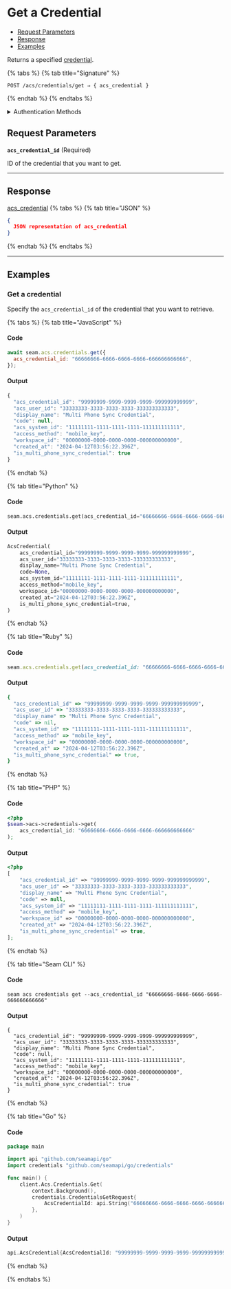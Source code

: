 # Get a Credential

- [Request Parameters](./#request-parameters)
- [Response](./#response)
- [Examples](./#examples)

Returns a specified [credential](../../../capability-guides/access-systems/managing-credentials.md).

{% tabs %}
{% tab title="Signature" %}
```
POST /acs/credentials/get ⇒ { acs_credential }
```
{% endtab %}
{% endtabs %}

<details>

<summary>Authentication Methods</summary>

- API key
- Personal access token
  <br>Must also include the `seam-workspace` header in the request.

To learn more, see [Authentication](https://docs.seam.co/latest/api/authentication).
</details>

## Request Parameters

**`acs_credential_id`**  (Required)

ID of the credential that you want to get.

---


## Response

[acs\_credential](./)
{% tabs %}
{% tab title="JSON" %}
```json
{
  JSON representation of acs_credential
}
```
{% endtab %}
{% endtabs %}

---

## Examples

### Get a credential

Specify the `acs_credential_id` of the credential that you want to retrieve.

{% tabs %}
{% tab title="JavaScript" %}
#### Code

```javascript
await seam.acs.credentials.get({
  acs_credential_id: "66666666-6666-6666-6666-666666666666",
});
```

#### Output

```javascript
{
  "acs_credential_id": "99999999-9999-9999-9999-999999999999",
  "acs_user_id": "33333333-3333-3333-3333-333333333333",
  "display_name": "Multi Phone Sync Credential",
  "code": null,
  "acs_system_id": "11111111-1111-1111-1111-111111111111",
  "access_method": "mobile_key",
  "workspace_id": "00000000-0000-0000-0000-000000000000",
  "created_at": "2024-04-12T03:56:22.396Z",
  "is_multi_phone_sync_credential": true
}
```
{% endtab %}

{% tab title="Python" %}
#### Code

```python
seam.acs.credentials.get(acs_credential_id="66666666-6666-6666-6666-666666666666")
```

#### Output

```python
AcsCredential(
    acs_credential_id="99999999-9999-9999-9999-999999999999",
    acs_user_id="33333333-3333-3333-3333-333333333333",
    display_name="Multi Phone Sync Credential",
    code=None,
    acs_system_id="11111111-1111-1111-1111-111111111111",
    access_method="mobile_key",
    workspace_id="00000000-0000-0000-0000-000000000000",
    created_at="2024-04-12T03:56:22.396Z",
    is_multi_phone_sync_credential=true,
)
```
{% endtab %}

{% tab title="Ruby" %}
#### Code

```ruby
seam.acs.credentials.get(acs_credential_id: "66666666-6666-6666-6666-666666666666")
```

#### Output

```ruby
{
  "acs_credential_id" => "99999999-9999-9999-9999-999999999999",
  "acs_user_id" => "33333333-3333-3333-3333-333333333333",
  "display_name" => "Multi Phone Sync Credential",
  "code" => nil,
  "acs_system_id" => "11111111-1111-1111-1111-111111111111",
  "access_method" => "mobile_key",
  "workspace_id" => "00000000-0000-0000-0000-000000000000",
  "created_at" => "2024-04-12T03:56:22.396Z",
  "is_multi_phone_sync_credential" => true,
}
```
{% endtab %}

{% tab title="PHP" %}
#### Code

```php
<?php
$seam->acs->credentials->get(
    acs_credential_id: "66666666-6666-6666-6666-666666666666"
);
```

#### Output

```php
<?php
[
    "acs_credential_id" => "99999999-9999-9999-9999-999999999999",
    "acs_user_id" => "33333333-3333-3333-3333-333333333333",
    "display_name" => "Multi Phone Sync Credential",
    "code" => null,
    "acs_system_id" => "11111111-1111-1111-1111-111111111111",
    "access_method" => "mobile_key",
    "workspace_id" => "00000000-0000-0000-0000-000000000000",
    "created_at" => "2024-04-12T03:56:22.396Z",
    "is_multi_phone_sync_credential" => true,
];
```
{% endtab %}

{% tab title="Seam CLI" %}
#### Code

```seam_cli
seam acs credentials get --acs_credential_id "66666666-6666-6666-6666-666666666666"
```

#### Output

```seam_cli
{
  "acs_credential_id": "99999999-9999-9999-9999-999999999999",
  "acs_user_id": "33333333-3333-3333-3333-333333333333",
  "display_name": "Multi Phone Sync Credential",
  "code": null,
  "acs_system_id": "11111111-1111-1111-1111-111111111111",
  "access_method": "mobile_key",
  "workspace_id": "00000000-0000-0000-0000-000000000000",
  "created_at": "2024-04-12T03:56:22.396Z",
  "is_multi_phone_sync_credential": true
}
```
{% endtab %}

{% tab title="Go" %}
#### Code

```go
package main

import api "github.com/seamapi/go"
import credentials "github.com/seamapi/go/credentials"

func main() {
	client.Acs.Credentials.Get(
		context.Background(),
		credentials.CredentialsGetRequest{
			AcsCredentialId: api.String("66666666-6666-6666-6666-666666666666"),
		},
	)
}
```

#### Output

```go
api.AcsCredential{AcsCredentialId: "99999999-9999-9999-9999-999999999999", AcsUserId: "33333333-3333-3333-3333-333333333333", DisplayName: "Multi Phone Sync Credential", Code: nil, AcsSystemId: "11111111-1111-1111-1111-111111111111", AccessMethod: "mobile_key", WorkspaceId: "00000000-0000-0000-0000-000000000000", CreatedAt: "2024-04-12T03:56:22.396Z", IsMultiPhoneSyncCredential: true}
```
{% endtab %}

{% endtabs %}


